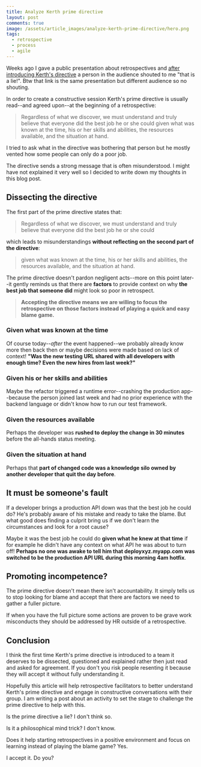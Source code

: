 ```yaml
---
title: Analyze Kerth prime directive
layout: post
comments: true
image: /assets/article_images/analyze-kerth-prime-directive/hero.png
tags:
  - retrospective
  - process
  - agile
---
```


Weeks ago I gave a public presentation about retrospectives and [after introducing Kerth's directive](https://www.youtube.com/watch?v=0hatxoP-MU0&t=7m00s) a person in the audience shouted to me "that is a lie!". Btw that link is the same presentation but different audience so no shouting.

In order to create a constructive session Kerth's prime directive is usually read--and agreed upon--at the beginning of a retrospective:

> Regardless of what we discover, we must understand and truly believe that everyone did the best job he or she could given what was known at the time, his or her skills and abilities, the resources available, and the situation at hand.

I tried to ask what in the directive was bothering that person but he mostly vented how some people can only do a poor job.

The directive sends a strong message that is often misunderstood. I might have not explained it very well so I decided to write down my thoughts in this blog post.

## Dissecting the directive

The first part of the prime directive states that:

> Regardless of what we discover, we must understand and truly believe that everyone did the best job he or she could

which leads to misunderstandings **without reflecting on the second part of the directive**: 

> given what was known at the time, his or her skills and abilities, the resources available, and the situation at hand.

The prime directive doesn't pardon negligent acts--more on this point later--it gently reminds us that there are **factors** to provide context on why **the best job that someone did** might look so poor in retrospect.

> **Accepting the directive means we are willing to focus the retrospective on those factors instead of playing a quick and easy blame game.**

### Given what was known at the time

Of course today--_after_ the event happened--we probably already know more then back then or maybe decisions were made based on lack of context! **"Was the new testing URL shared with all developers with enough time? Even the new hires from last week?"**

### Given his or her skills and abilities

Maybe the refactor triggered a runtime error--crashing the production app--because the person joined last week and had no prior experience with the backend language or didn't know how to run our test framework.

### Given the resources available

Perhaps the developer was **rushed to deploy the change in 30 minutes** before the all-hands status meeting.

### Given the situation at hand

Perhaps that **part of changed code was a knowledge silo owned by another developer that quit the day before**.

## It must be someone's fault

If a developer brings a production API down was that the best job he could do? He's probably aware of his mistake and ready to take the blame. But what good does finding a culprit bring us if we don't learn the circumstances and look for a root cause?

Maybe it was the best job he could do **given what he knew at that time** if for example he didn't have any context on what API he was about to turn off! **Perhaps no one was awake to tell him that deployxyz.myapp.com was switched to be the production API URL during this morning 4am hotfix**.

## Promoting incompetence?

The prime directive doesn't mean there isn't accountability. It simply tells us to stop looking for blame and accept that there are factors we need to gather a fuller picture.

If when you have the full picture some actions are proven to be grave work misconducts they should be addressed by HR outside of a retrospective.

## Conclusion

I think the first time Kerth's prime directive is introduced to a team it deserves to be dissected, questioned and explained rather then just read and asked for agreement. If you don't you risk people resenting it because they will accept it without fully understanding it. 

Hopefully this article will help retrospective facilitators to better understand Kerth's prime directive and engage in constructive conversations with their group. I am writing a post about an activity to set the stage to challenge the prime directive to help with this.

Is the prime directive a lie? I don't think so.

Is it a philosophical mind trick? I don't know.

Does it help starting retrospectives in a positive environment and focus on learning instead of playing the blame game? Yes.

I accept it. Do you?